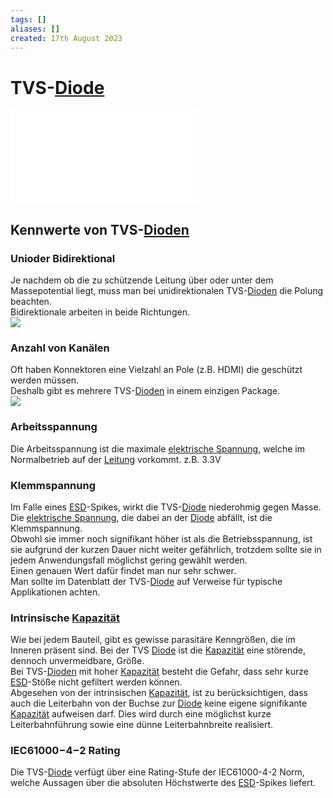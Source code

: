 ```yaml
---
tags: []
aliases: []
created: 17th August 2023
---
```


# TVS-[Diode](Diode.md)

![](../ESD.md)

## Kennwerte von TVS-[Dioden](Diode.md)

### Unioder Bidirektional

Je nachdem ob die zu schützende Leitung über oder unter dem Massepotential liegt, muss man bei unidirektionalen TVS-[Dioden](Diode.md) die Polung beachten.  
Bidirektionale arbeiten in beide Richtungen.  
![](../../Digitaltechnik/assets/TVS-Diode.png)

### Anzahl von Kanälen

Oft haben Konnektoren eine Vielzahl an Pole (z.B. HDMI) die geschützt werden müssen.  
Deshalb gibt es mehrere TVS-[Dioden](Diode.md) in einem einzigen Package.  
![](../../Digitaltechnik/assets/SC7538.png)

### Arbeitsspannung

Die Arbeitsspannung ist die maximale [elektrische Spannung](../../Elektrotechnik/elektrische%20Spannung.md), welche im Normalbetrieb auf der [Leitung](../../HF-Technik/Eingangsimpedanz.md) vorkommt. z.B. 3.3V

### Klemmspannung

Im Falle eines [ESD](../ESD.md)-Spikes, wirkt die TVS-[Diode](Diode.md) niederohmig gegen Masse.  
Die [elektrische Spannung](../../Elektrotechnik/elektrische%20Spannung.md), die dabei an der [Diode](Diode.md) abfällt, ist die Klemmspannung.  
Obwohl sie immer noch signifikant höher ist als die Betriebsspannung, ist sie aufgrund der kurzen Dauer nicht weiter gefährlich, trotzdem sollte sie in jedem Anwendungsfall möglichst gering gewählt werden.  
Einen genauen Wert dafür findet man nur sehr schwer.  
Man sollte im Datenblatt der TVS-[Diode](Diode.md) auf Verweise für typische Applikationen achten.

### Intrinsische [Kapazität](../../Elektrotechnik/Kapazität.md)

Wie bei jedem Bauteil, gibt es gewisse parasitäre Kenngrößen, die im Inneren präsent sind. Bei der TVS [Diode](Diode.md) ist die [Kapazität](../../Elektrotechnik/Kapazität.md) eine störende, dennoch unvermeidbare, Größe.  
Bei TVS-[Dioden](Diode.md) mit hoher [Kapazität](../../Elektrotechnik/Kapazität.md) besteht die Gefahr, dass sehr kurze [ESD](../ESD.md)-Stöße nicht gefiltert werden können.  
Abgesehen von der intrinsischen [Kapazität](../../Elektrotechnik/Kapazität.md), ist zu berücksichtigen, dass auch die Leiterbahn von der Buchse zur [Diode](Diode.md) keine eigene signifikante [Kapazität](../../Elektrotechnik/Kapazität.md) aufweisen darf. Dies wird durch eine möglichst kurze Leiterbahnführung sowie eine dünne Leiterbahnbreite realisiert.

### IEC61000−4−2 Rating

Die TVS-[Diode](Diode.md) verfügt über eine Rating-Stufe der IEC61000-4-2 Norm, welche Aussagen über die absoluten Höchstwerte des [ESD](../ESD.md)-Spikes liefert.
